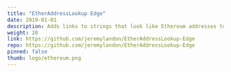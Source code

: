```yaml
---
title: "EtherAddressLookup Edge"
date: 2019-01-01
description: Adds links to strings that look like Ethereum addresses to your favourite blockchain explorer. Adds protection against private key phishing.
weight: 20
link: https://github.com/jeremylandon/EtherAddressLookup-Edge
repo: https://github.com/jeremylandon/EtherAddressLookup-Edge
pinned: false
thumb: logo/ethereum.png
---
```

